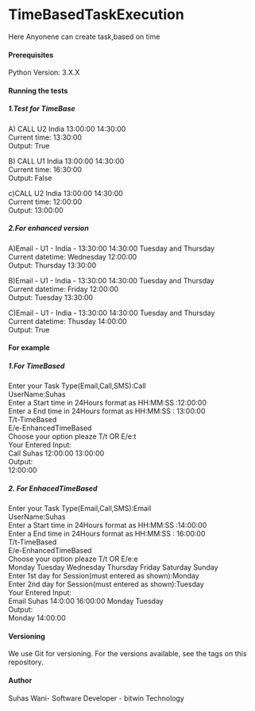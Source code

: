 # TimeBasedTaskExecution
Here Anyonene can create task,based on time

#### Prerequisites
Python Version: 3.X.X

####
#### Running the tests
##### 1.Test for TimeBase

A) CALL U2 India 13:00:00 14:30:00<br>
Current time: 13:30:00<br> Output:
True

 B) CALL U1 India 13:00:00 14:30:00<br>
Current time: 16:30:00<br> Output:
False

c)CALL U2 India 13:00:00 14:30:00<br>
Current time: 12:00:00<br> Output:
13:00:00


##### 2.For enhanced version
A)Email - U1 - India - 13:30:00 14:30:00 Tuesday and Thursday<br> Current datetime: Wednesday 12:00:00<br>
Output:
Thursday 13:30:00

B)Email - U1 - India - 13:30:00 14:30:00 Tuesday and Thursday<br> Current datetime: Friday 12:00:00<br>
Output:
Tuesday 13:30:00

C)Email - U1 - India - 13:30:00 14:30:00 Tuesday and Thursday<br> Current datetime: Thusday 14:00:00<br>
Output:
True

#### For example
##### 1.For TimeBased
Enter your Task Type(Email,Call,SMS):Call<br>
UserName:Suhas<br>
Enter a Start time in 24Hours format as HH:MM:SS :12:00:00<br>
Enter a End time in 24Hours format as HH:MM:SS : 13:00:00<br>
T/t-TimeBased<br>
E/e-EnhancedTimeBased<br>
Choose your option pleaze T/t OR E/e:t<br>
Your Entered Input: <br>
Call Suhas 12:00:00 13:00:00<br>
Output:<br>
12:00:00

##### 2. For EnhacedTimeBased
Enter your Task Type(Email,Call,SMS):Email<br>
UserName:Suhas<br>
Enter a Start time in 24Hours format as HH:MM:SS :14:00:00<br>
Enter a End time in 24Hours format as HH:MM:SS : 16:00:00<br>
T/t-TimeBased<br>
E/e-EnhancedTimeBased<br>
Choose your option pleaze T/t OR E/e:e<br>
Monday Tuesday Wednesday Thursday Friday Saturday Sunday<br>
Enter 1st day for Session(must entered as shown):Monday<br>
Enter 2nd day for Session(must entered as shown):Tuesday<br>
Your Entered Input:<br> 
Email Suhas 14:0:00 16:00:00 Monday Tuesday<br>
Output:<br>
Monday 14:00:00



#### Versioning
We use Git for versioning. For the versions available, see the tags on this repository.

#### Author
 Suhas Wani- Software Developer - bitwin Technology


